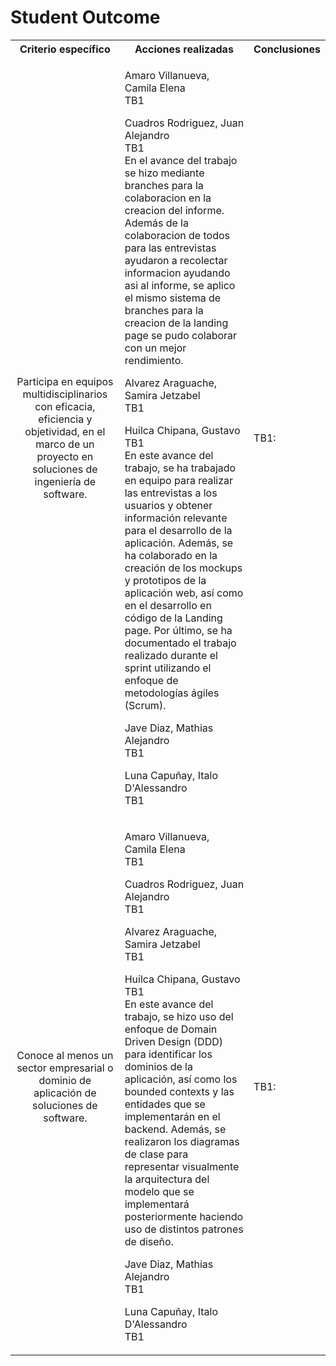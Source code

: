 # Student Outcome

<table >
        <tr>
            <th style="text-align:center;">Criterio específico</th>
            <th style="text-align:center;">Acciones realizadas</th>
            <th style="text-align:center;">Conclusiones</th>
        </tr>
        <tr>
            <td align = "center">Participa en equipos
multidisciplinarios con eficacia,
eficiencia y objetividad, en el
marco de un proyecto en
soluciones de ingeniería de
software.</td>
            <td> 

Amaro Villanueva, Camila Elena <br>
TB1 <br>

Cuadros Rodriguez, Juan Alejandro <br>
TB1 <br>
En el avance del trabajo se hizo mediante branches para la colaboracion en la creacion del informe. Además de la colaboracion de todos para las entrevistas ayudaron a recolectar informacion ayudando asi al informe, se aplico el mismo sistema de branches para la creacion de la landing page se pudo colaborar con un mejor rendimiento.

Alvarez Araguache, Samira Jetzabel <br>
TB1 <br>

Huilca Chipana, Gustavo <br>
TB1 <br>
En este avance del trabajo, se ha trabajado en equipo para realizar las entrevistas a los usuarios y obtener información relevante para el desarrollo de la aplicación. Además, se ha colaborado en la creación de los mockups y prototipos de la aplicación web, así como en el desarrollo en código de la Landing page.
Por último, se ha documentado el trabajo realizado durante el sprint utilizando el enfoque de metodologías ágiles (Scrum).

Jave Diaz,  Mathias Alejandro <br>
TB1 <br>

Luna Capuñay, Italo D'Alessandro <br>
TB1 <br>

</td>
            <td>TB1: </td>

   <tr>
            <td align = "center">Conoce al menos un sector
empresarial o dominio de
aplicación de soluciones de
software.</td>
            <td> 

Amaro Villanueva, Camila Elena <br>
TB1 <br>

Cuadros Rodriguez, Juan Alejandro <br>
TB1 <br>

Alvarez Araguache, Samira Jetzabel <br>
TB1 <br>

Huilca Chipana, Gustavo <br>
TB1<br>
En este avance del trabajo, se hizo uso del enfoque de Domain Driven Design (DDD) para identificar los dominios de la aplicación, así como los bounded contexts y las entidades que se implementarán en el backend.
Además, se realizaron los diagramas de clase para representar visualmente la arquitectura del modelo que se implementará posteriormente haciendo uso de distintos patrones de diseño.

Jave Diaz,  Mathias Alejandro <br>
TB1 <br>

Luna Capuñay, Italo D'Alessandro <br>
TB1 <br>

</td>
            <td>TB1: 
       <tr>
</table>

<br>
  

